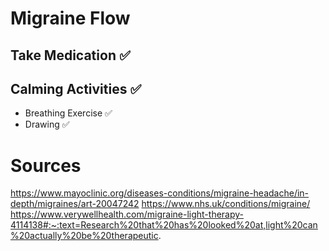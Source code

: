 #  Migraine Flow

## Take Medication ✅

## Calming Activities ✅

- Breathing Exercise ✅
- Drawing ✅

# Sources
https://www.mayoclinic.org/diseases-conditions/migraine-headache/in-depth/migraines/art-20047242
https://www.nhs.uk/conditions/migraine/
https://www.verywellhealth.com/migraine-light-therapy-4114138#:~:text=Research%20that%20has%20looked%20at,light%20can%20actually%20be%20therapeutic.
